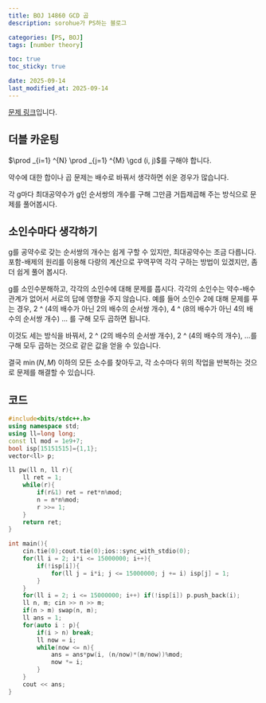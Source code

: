 ```yaml
---
title: BOJ 14860 GCD 곱
description: sorohue가 PS하는 블로그

categories: [PS, BOJ]
tags: [number theory]

toc: true
toc_sticky: true

date: 2025-09-14
last_modified_at: 2025-09-14
---
```


[문제 링크](https://boj.kr/14860)입니다.

## 더블 카운팅

$\prod _{i=1} ^{N} \prod _{j=1} ^{M} \gcd (i, j)$를 구해야 합니다.

약수에 대한 합이나 곱 문제는 배수로 바꿔서 생각하면 쉬운 경우가 많습니다.

각 g마다 최대공약수가 g인 순서쌍의 개수를 구해 그만큼 거듭제곱해 주는 방식으로 문제를 풀어봅시다.

## 소인수마다 생각하기

g를 공약수로 갖는 순서쌍의 개수는 쉽게 구할 수 있지만, 최대공약수는 조금 다릅니다. 포함-배제의 원리를 이용해 다량의 계산으로 꾸역꾸역 각각 구하는 방법이 있겠지만, 좀 더 쉽게 풀어 봅시다.

g를 소인수분해하고, 각각의 소인수에 대해 문제를 풉시다. 각각의 소인수는 약수-배수 관계가 없어서 서로의 답에 영향을 주지 않습니다. 예를 들어 소인수 2에 대해 문제를 푸는 경우, 2 ^ (4의 배수가 아닌 2의 배수의 순서쌍 개수), 4 ^ (8의 배수가 아닌 4의 배수의 순서쌍 개수) … 를 구해 모두 곱하면 됩니다.

이것도 세는 방식을 바꿔서, 2 ^ (2의 배수의 순서쌍 개수), 2 ^ (4의 배수의 개수), …를 구해 모두 곱하는 것으로 같은 값을 얻을 수 있습니다.

결국 $\min(N, M)$ 이하의 모든 소수를 찾아두고, 각 소수마다 위의 작업을 반복하는 것으로 문제를 해결할 수 있습니다.

## 코드

```cpp
#include<bits/stdc++.h>
using namespace std;
using ll=long long;
const ll mod = 1e9+7;
bool isp[15151515]={1,1};
vector<ll> p;

ll pw(ll n, ll r){
    ll ret = 1;
    while(r){
        if(r&1) ret = ret*n%mod;
        n = n*n%mod;
        r >>= 1;
    }
    return ret;
}

int main(){
    cin.tie(0);cout.tie(0);ios::sync_with_stdio(0);
    for(ll i = 2; i*i <= 15000000; i++){
        if(!isp[i]){
            for(ll j = i*i; j <= 15000000; j += i) isp[j] = 1;
        }
    }
    for(ll i = 2; i <= 15000000; i++) if(!isp[i]) p.push_back(i);
    ll n, m; cin >> n >> m;
    if(n > m) swap(n, m);
    ll ans = 1;
    for(auto i : p){
        if(i > n) break;
        ll now = i;
        while(now <= n){
            ans = ans*pw(i, (n/now)*(m/now))%mod;
            now *= i;
        }
    }
    cout << ans;
}
```
